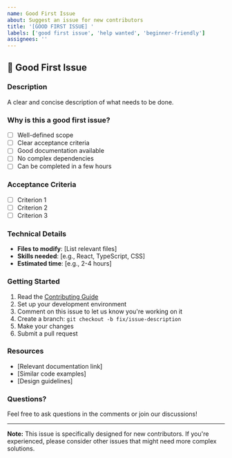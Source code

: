 ```yaml
---
name: Good First Issue
about: Suggest an issue for new contributors
title: '[GOOD FIRST ISSUE] '
labels: ['good first issue', 'help wanted', 'beginner-friendly']
assignees: ''
---
```


## 🌟 Good First Issue

### Description
A clear and concise description of what needs to be done.

### Why is this a good first issue?
- [ ] Well-defined scope
- [ ] Clear acceptance criteria
- [ ] Good documentation available
- [ ] No complex dependencies
- [ ] Can be completed in a few hours

### Acceptance Criteria
- [ ] Criterion 1
- [ ] Criterion 2
- [ ] Criterion 3

### Technical Details
- **Files to modify**: [List relevant files]
- **Skills needed**: [e.g., React, TypeScript, CSS]
- **Estimated time**: [e.g., 2-4 hours]

### Getting Started
1. Read the [Contributing Guide](CONTRIBUTING.md)
2. Set up your development environment
3. Comment on this issue to let us know you're working on it
4. Create a branch: `git checkout -b fix/issue-description`
5. Make your changes
6. Submit a pull request

### Resources
- [Relevant documentation link]
- [Similar code examples]
- [Design guidelines]

### Questions?
Feel free to ask questions in the comments or join our discussions!

---

**Note:** This issue is specifically designed for new contributors. If you're experienced, please consider other issues that might need more complex solutions.
